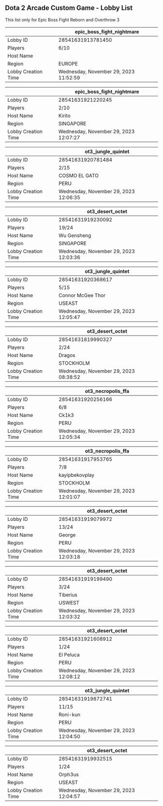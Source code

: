 ## Dota 2 Arcade Custom Game - Lobby List

This list only for Epic Boss Fight Reborn and Overthrow 3

|  | epic_boss_fight_nightmare |
| ------ | ------ |
| Lobby ID | 28541631913781450 |
| Players | 6/10 |
| Host Name | <blank> |
| Region | EUROPE |
| Lobby Creation Time | Wednesday, November 29, 2023 11:52:59 |


|  | epic_boss_fight_nightmare |
| ------ | ------ |
| Lobby ID | 28541631921220245 |
| Players | 2/10 |
| Host Name | Kirito |
| Region | SINGAPORE |
| Lobby Creation Time | Wednesday, November 29, 2023 12:07:27 |


|  | ot3_jungle_quintet |
| ------ | ------ |
| Lobby ID | 28541631920781484 |
| Players | 2/15 |
| Host Name | COSMO EL GATO |
| Region | PERU |
| Lobby Creation Time | Wednesday, November 29, 2023 12:06:35 |


|  | ot3_desert_octet |
| ------ | ------ |
| Lobby ID | 28541631919230092 |
| Players | 19/24 |
| Host Name | Wu Gensheng |
| Region | SINGAPORE |
| Lobby Creation Time | Wednesday, November 29, 2023 12:03:36 |


|  | ot3_jungle_quintet |
| ------ | ------ |
| Lobby ID | 28541631920368617 |
| Players | 5/15 |
| Host Name | Connor McGee Thor |
| Region | USEAST |
| Lobby Creation Time | Wednesday, November 29, 2023 12:05:47 |


|  | ot3_desert_octet |
| ------ | ------ |
| Lobby ID | 28541631819990327 |
| Players | 2/24 |
| Host Name | Dragos |
| Region | STOCKHOLM |
| Lobby Creation Time | Wednesday, November 29, 2023 08:38:52 |


|  | ot3_necropolis_ffa |
| ------ | ------ |
| Lobby ID | 28541631920256166 |
| Players | 6/8 |
| Host Name | Ck1k3 |
| Region | PERU |
| Lobby Creation Time | Wednesday, November 29, 2023 12:05:34 |


|  | ot3_necropolis_ffa |
| ------ | ------ |
| Lobby ID | 28541631917953765 |
| Players | 7/8 |
| Host Name | kayipbekovplay |
| Region | STOCKHOLM |
| Lobby Creation Time | Wednesday, November 29, 2023 12:01:07 |


|  | ot3_desert_octet |
| ------ | ------ |
| Lobby ID | 28541631919079972 |
| Players | 13/24 |
| Host Name | George |
| Region | PERU |
| Lobby Creation Time | Wednesday, November 29, 2023 12:03:18 |


|  | ot3_desert_octet |
| ------ | ------ |
| Lobby ID | 28541631919199490 |
| Players | 3/24 |
| Host Name | Tiberius |
| Region | USWEST |
| Lobby Creation Time | Wednesday, November 29, 2023 12:03:32 |


|  | ot3_desert_octet |
| ------ | ------ |
| Lobby ID | 28541631921608912 |
| Players | 1/24 |
| Host Name | El Peluca |
| Region | PERU |
| Lobby Creation Time | Wednesday, November 29, 2023 12:08:12 |


|  | ot3_jungle_quintet |
| ------ | ------ |
| Lobby ID | 28541631919872741 |
| Players | 11/15 |
| Host Name | Roni-kun |
| Region | PERU |
| Lobby Creation Time | Wednesday, November 29, 2023 12:04:50 |


|  | ot3_desert_octet |
| ------ | ------ |
| Lobby ID | 28541631919932515 |
| Players | 1/24 |
| Host Name | Orph3us |
| Region | USEAST |
| Lobby Creation Time | Wednesday, November 29, 2023 12:04:57 |


